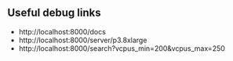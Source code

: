 ## Useful debug links

- http://localhost:8000/docs
- http://localhost:8000/server/p3.8xlarge
- http://localhost:8000/search?vcpus_min=200&vcpus_max=250
